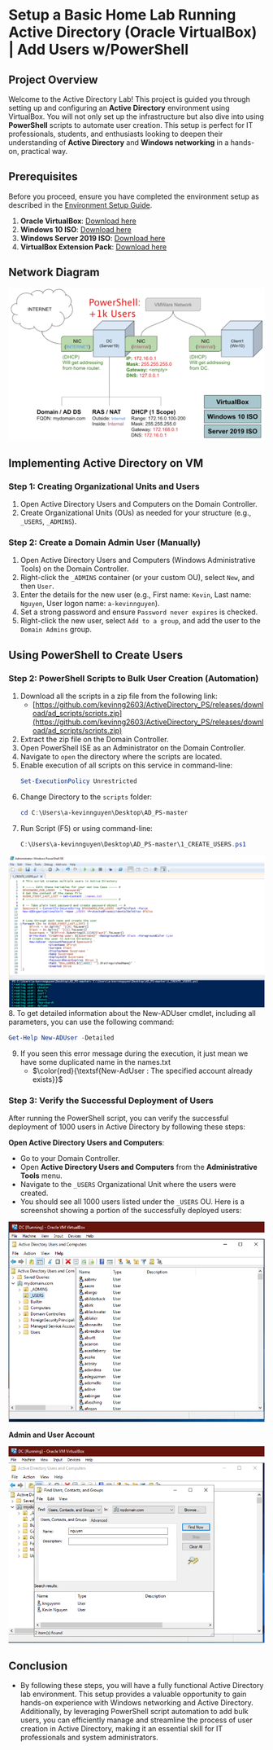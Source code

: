 # Setup a Basic Home Lab Running Active Directory (Oracle VirtualBox) | Add Users w/PowerShell

## Project Overview
Welcome to the Active Directory Lab! This project is guided you through setting up and configuring an **Active Directory** environment using VirtualBox. You will not only set up the infrastructure but also dive into using **PowerShell** scripts to automate user creation. This setup is perfect for IT professionals, students, and enthusiasts looking to deepen their understanding of **Active Directory** and **Windows networking** in a hands-on, practical way.

## Prerequisites
Before you proceed, ensure you have completed the environment setup as described in the [Environment Setup Guide](environment-setup.md).
1. **Oracle VirtualBox**: [Download here](https://www.virtualbox.org/)
2. **Windows 10 ISO**: [Download here](https://www.microsoft.com/software-download/windows10)
3. **Windows Server 2019 ISO**: [Download here](https://www.microsoft.com/en-us/evalcenter/evaluate-windows-server-2019)
4. **VirtualBox Extension Pack**: [Download here](https://www.virtualbox.org/wiki/Downloads)

## Network Diagram

<p align="center">
  <img src="/Assets/Network_Diagram.png" alt="Network Diagram" width="600"/>
</p>

## Implementing Active Directory on VM

### Step 1: Creating Organizational Units and Users
1. Open Active Directory Users and Computers on the Domain Controller.
2. Create Organizational Units (OUs) as needed for your structure (e.g., `_USERS`, `_ADMINS`).

### Step 2: Create a Domain Admin User (Manually)
1. Open Active Directory Users and Computers (Windows Administrative Tools) on the Domain Controller.
2. Right-click the `_ADMINS` container (or your custom OU), select `New`, and then `User`.
3. Enter the details for the new user (e.g., First name: `Kevin`, Last name: `Nguyen`, User logon name: `a-kevinnguyen`).
4. Set a strong password and ensure `Password never expires` is checked.
5. Right-click the new user, select `Add to a group`, and add the user to the `Domain Admins` group.

## Using PowerShell to Create Users

### Step 2: PowerShell Scripts to Bulk User Creation (Automation)
1. Download all the scripts in a zip file from the following link:
   - [https://github.com/kevinng2603/ActiveDirectory_PS/releases/download/ad_scripts/scripts.zip](https://github.com/kevinng2603/ActiveDirectory_PS/releases/download/ad_scripts/scripts.zip)
2. Extract the zip file on the Domain Controller.
3. Open PowerShell ISE as an Administrator on the Domain Controller.
4. Navigate to `open` the directory where the scripts are located.
5. Enable execution of all scripts on this service in command-line:
   ```powershell
   Set-ExecutionPolicy Unrestricted
   ```
6. Change Directory to the `scripts` folder:
   ```powershell
   cd C:\Users\a-kevinnguyen\Desktop\AD_PS-master
   ```
7. Run Script (F5) or using command-line:
   ```powershell
   C:\Users\a-kevinnguyen\Desktop\AD_PS-master\1_CREATE_USERS.ps1
   ```
![Execution](/Assets/create_users.png)
8. To get detailed information about the New-ADUser cmdlet, including all parameters, you can use the following command:
   ```powershell
   Get-Help New-ADUser -Detailed
   ```
9. If you seen this error message during the execution, it just mean we have some duplicated name in the names.txt
    - $\color{red}{\textsf{New-AdUser : The specified account already exists}}$

### Step 3: Verify the Successful Deployment of Users

After running the PowerShell script, you can verify the successful deployment of 1000 users in Active Directory by following these steps:

**Open Active Directory Users and Computers**:
   - Go to your Domain Controller.
   - Open **Active Directory Users and Computers** from the **Administrative Tools** menu.
   - Navigate to the `_USERS` Organizational Unit where the users were created.
   - You should see all 1000 users listed under the `_USERS` OU.
Here is a screenshot showing a portion of the successfully deployed users:

![User Deployment Success](/Assets/users.png)

**Admin and User Account**

![User Deployment Success](/Assets/admin_users.png)

## Conclusion
- By following these steps, you will have a fully functional Active Directory lab environment. This setup provides a valuable opportunity to gain hands-on experience with Windows networking and Active Directory. Additionally, by leveraging PowerShell script automation to add bulk users, you can efficiently manage and streamline the process of user creation in Active Directory, making it an essential skill for IT professionals and system administrators.
